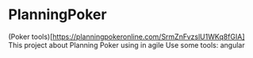 # PlanningPoker
(Poker tools)[https://planningpokeronline.com/SrmZnFvzslU1WKq8fGIA]
This project about Planning Poker using in agile
Use some tools: angular